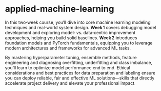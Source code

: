 # applied-machine-learning

In this two‑week course, you’ll dive into core machine learning modeling techniques and real‑world system design. 
**Week 1** covers debugging model development and exploring model‑ vs. data‑centric improvement approaches, helping you build solid baselines. 
**Week 2** introduces foundation models and PyTorch fundamentals, equipping you to leverage modern architectures and frameworks for advanced ML tasks.

By mastering hyperparameter tuning, ensemble methods, feature engineering and diagnosing overfitting, underfitting and class imbalance, you’ll learn to optimize model performance end to end. Ethical considerations and best practices for data preparation and labeling ensure you can deploy reliable, fair and effective ML solutions—skills that directly accelerate project delivery and elevate your professional impact.  
